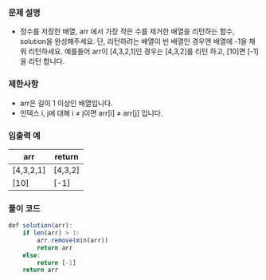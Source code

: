 ### 문제 설명

- 정수를 저장한 배열, arr 에서 가장 작은 수를 제거한 배열을 리턴하는 함수, solution을 완성해주세요. 단, 리턴하려는 배열이 빈 배열인 경우엔 배열에 -1을 채워 리턴하세요. 예를들어 arr이 [4,3,2,1]인 경우는 [4,3,2]를 리턴 하고, [10]면 [-1]을 리턴 합니다.

### 제한사항

- arr은 길이 1 이상인 배열입니다.
- 인덱스 i, j에 대해 i ≠ j이면 arr[i] ≠ arr[j] 입니다.

### 입출력 예

| arr | return |
| --- | --- |
| [4,3,2,1] | [4,3,2] |
| [10] | [-1] |

### 풀이 코드

```jsx
def solution(arr):
    if len(arr) > 1:
        arr.remove(min(arr))
        return arr
    else:
        return [-1]
    return arr
```